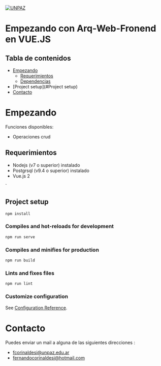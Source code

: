 <a href="http://www.unpaz.edu.ar"><img src="https://www.unpaz.edu.ar/sites/default/files/unpaz_0.png" title="FVCproductions" alt="UNPAZ"></a>

# Empezando con Arq-Web-Fronend en VUE.JS

## Tabla de contenidos  
- [Empezando](#Empezando)
  - [Requerimientos](#Requerimientos)
  - [Dependencias](#Dependencias)
- [Project setup](#Project setup)
- [Contacto](#Contacto)
 
 

# Empezando

Funciones disponibles:
* Operaciones crud

 
## Requerimientos 

 - Nodejs  (v7 o superior) instalado
 - Postgrsql (v9.4 o superior) instalado
 - Vue.js 2


 










`  



## Project setup
```
npm install
```

### Compiles and hot-reloads for development
```
npm run serve
```

### Compiles and minifies for production
```
npm run build
```

### Lints and fixes files
```
npm run lint
```

### Customize configuration
See [Configuration Reference](https://cli.vuejs.org/config/).

# Contacto
Puedes enviar un mail a alguna de las siguientes direcciones : 

- fcorinaldesi@unpaz.edu.ar
- fernandocorinaldesi@hotmail.com
